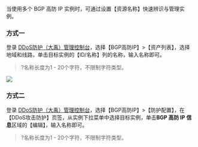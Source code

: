 当使用多个 BGP 高防 IP 实例时，可通过设置【资源名称】快速辨识与管理实例。
### 方式一
登录 [DDoS防护（大禹）管理控制台](https://console.cloud.tencent.com/dayu/overview)，选择【BGP高防IP】>【资产列表】，选择地域和线路，单击目标实例的【ID/名称】列的名称，输入名称即可。
>?名称长度为1 - 20个字符，不限制字符类型。

![](https://main.qcloudimg.com/raw/69e4ca3e3c8aa87e930e5135d049cb36.png)

### 方式二
登录 [DDoS防护（大禹）管理控制台](https://console.cloud.tencent.com/dayu/overview)，选择【BGP高防IP】>【防护配置】，在【DDoS攻击防护】页签，从实例下拉菜单中选择目标实例，单击**BGP 高防 IP 信息**区域的【编辑】，输入名称即可。
>?名称长度为1 - 20个字符，不限制字符类型。
